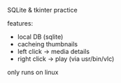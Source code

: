 SQLite & tkinter practice

features:
- local DB (sqlite)
- cacheing thumbnails
- left click -> media details
- right click -> play (via usr/bin/vlc)


only runs on linux
